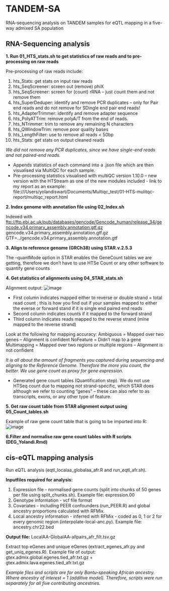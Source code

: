 # TANDEM-SA
RNA-sequencing analysis on TANDEM samples for eQTL mapping in a five-way admixed SA population

## RNA-Sequencing analysis 

**1. Run 01_HTS_stats.sh to get statistics of raw reads and to pre-processing on raw reads**

Pre-processing of raw reads include:
1.	hts_Stats: get stats on input raw reads
2.	hts_SeqScreener: screen out (remove) phiX
3.	hts_SeqScreener: screen for (count) rRNA – just count them and not remove them 
4.	hts_SuperDeduper: identify and remove PCR duplicates – only for Pair end reads and do not remove for SDingle end pair end reads!
5.	hts_AdapterTrimmer: identify and remove adapter sequence
6.	hts_PolyATTrim: remove polyA/T from the end of reads.
7.	hts_NTrimmer: trim to remove any remaining N characters
8.	hts_QWindowTrim: remove poor quality bases
9.	hts_LengthFilter: use to remove all reads < 50bp
10.	hts_Stats: get stats on output cleaned reads

*We did not remove any PCR duplicates, since we have single-end reads and not paired-end reads.* 

- Appends statistics of each command into a .json file which are then visualised via MultiQC for each sample. 
- Pre-processing statistics visualised with multiQC version 1.10.0 – new version with the HTStream as one of the new modules included - link to my report as an example: file:///Users/yolandiswart/Documents/Multiqc_test/01-HTS-mulitqc-report/multiqc_report.html

**2. Index genome with annotation file using 02_Index.sh** 

Indexed with ftp://ftp.ebi.ac.uk/pub/databases/gencode/Gencode_human/release_34/gencode.v34.primary_assembly.annotation.gtf.gz gencode.v34.primary_assembly.annotation.gtf.gz
GTF=../gencode.v34.primary_assembly.annotation.gtf

**3. Align to reference genome (GRCh38) using STAR.v.2.5.3**

The –quantMode option in STAR enables the GeneCount tables we are getting, therefore we don’t have to use HTSe Count or any other software to quantify gene counts 

**4. Get statistics of alignments using 04_STAR_stats.sh**

Alignment output: 
![image](https://user-images.githubusercontent.com/49681556/196138925-97c9dfcd-1f06-4c94-9025-c3e6cd9aca81.png)

- First column indicates mapped either to reverse or double strand = total read count ; this is how you find out if your samples mapped to either the everse or forward stand if it is single end paired end reads
- Second column indicates counts if it mapped to the forward strand
- Third column indicates reads mapped to the reverse strand (mine mapped to the reverse strand)

Look at the following for mapping accuracy: 
      Ambiguous = Mapped over two genes – Alignment is confident 
      NoFeature = Didn’t map to a gene 
      Multimapping = Mapped over two regions or multiple regions – Alignment is not confident 

*It is all about the amount of fragments you captured during sequencing and aligning to the Reference Genome. Therefore the more you count, the better. We use gene count as proxy for gene expression.*

- Generated gene count tables (Quantification step). We do not use HTSeq count due to mapping not strand-specific, which STAR does although we refer to counting “genes” – these can also refer to as transcripts, exons, or any other type of feature. 

**5. Get raw count table from STAR alignment output using 05_Count_tables.sh**

Example of raw gene count table that is going to be imported into R:
![image](https://user-images.githubusercontent.com/49681556/196139688-2e68520f-db89-4c6e-891c-329df7b80838.png)

**6.Filter and normalise raw gene count tables with R scripts (DEG_Yolandi.Rmd)**


## cis-eQTL mapping analysis

Run eQTL analysis (eqtl_localaa_globalaa_afr.R and run_eqtl_afr.sh). 

**Inputfiles required for analysis:**
1. Expression file - normalised gene counts (split into chunks of 50 genes per file using split_chunks.sh). Example file: expression.00
2. Genotype information - vcf file format 
3. Covariates - including PEER confounders (run_PEER.R) and global ancestry proportions calculated with RFMix. 
4. Local ancestry information - inferred with RFMix - coded as 0, 1 or 2 for every genomic region (interpolate-local-anc.py). Example file: ancestry.chr22.bed

**Output file:** LocalAA-GlobalAA-allpairs_afr_filt.tsv.gz

Extract top eGenes and unique eGenes (extract_egenes_afr.py and get_uniq_egenes.R). 
Example file of output: gtex.admix.global.egenes.tied_afr.txt.gz +  gtex.admix.lava.egenes.tied_afr.txt.gz


*Example files and scripts are for only Bantu-speaking African ancestry. Where ancestry of interest = 1 (additive model). Therefore, scripts were run separately for all five contributing ancestries.*
